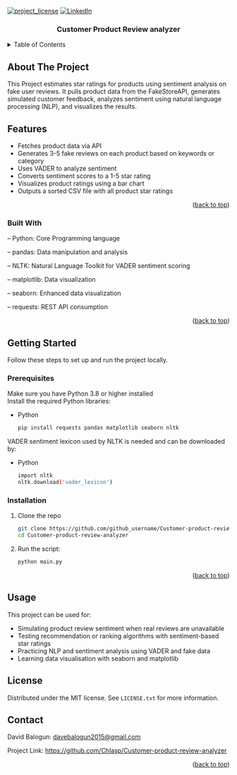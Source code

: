 <a id="readme-top"></a>
[![project_license][license-shield]][license-url]
[![LinkedIn][linkedin-shield]][linkedin-url]

<h3 align="center">Customer Product Review analyzer</h3>
</div>

<!-- TABLE OF CONTENTS -->
<details>
  <summary>Table of Contents</summary>
  <ol>
    <li>
      <a href="#about-the-project">About The Project</a>
      <ul>
        <li><a href="#built-with">Built With</a></li>
      </ul>
    </li>
    <li>
      <a href="#getting-started">Getting Started</a>
      <ul>
        <li><a href="#prerequisites">Prerequisites</a></li>
        <li><a href="#installation">Installation</a></li>
      </ul>
    </li>
    <li><a href="#usage">Usage</a></li>
    <li><a href="#license">License</a></li>
    <li><a href="#contact">Contact</a></li>
  </ol>
</details>



<!-- ABOUT THE PROJECT -->
## About The Project
This Project estimates star ratings for products using sentiment analysis on fake user reviews. It pulls product data from the FakeStoreAPI, generates simulated customer feedback, analyzes sentiment using natural language processing (NLP), and visualizes the results. 
## Features
-  Fetches product data via API
-  Generates 3-5 fake reviews on each product based on keywords or category
-  Uses VADER to analyze sentiment
-  Converts sentiment scores to a 1-5 star rating
-  Visualizes product ratings using a bar chart
-  Outputs a sorted CSV file with all product star ratings
<p align="right">(<a href="#readme-top">back to top</a>)</p>



### Built With

– Python: Core Programming language

– pandas: Data manipulation and analysis

– NLTK: Natural Language Toolkit for VADER sentiment scoring

– matplotlib: Data visualization

– seaborn: Enhanced data visualization 

– requests: REST API consumption

<p align="right">(<a href="#readme-top">back to top</a>)</p>



<!-- GETTING STARTED -->
## Getting Started

Follow these steps to set up and run the project locally.

### Prerequisites

Make sure you have Python 3.8 or higher installed <br />
Install the required Python libraries:
* Python
  ```sh
  pip install requests pandas matplotlib seaborn nltk
  ```
VADER sentiment lexicon used by NLTK is needed and can be downloaded by: <br />
* Python
   ```sh
   import nltk
   nltk.download('vader_lexicon')
    ```

### Installation

1. Clone the repo
   ```sh
   git clone https://github.com/github_username/Customer-product-review-analyzer.git
   cd Customer-product-review-analyzer
   ```
2. Run the script:
   ```sh
   python main.py

<p align="right">(<a href="#readme-top">back to top</a>)</p>



<!-- USAGE EXAMPLES -->
## Usage

This project can be used for:
- Simulating product review sentiment when real reviews are unavailable
- Testing recommendation or ranking algorithms with sentiment-based star ratings
- Practicing NLP and sentiment analysis using VADER and fake data
- Learning data visualisation with seaborn and matplotlib

<!-- LICENSE -->
## License
Distributed under the MIT license. See `LICENSE.txt` for more information.

<!-- CONTACT -->
## Contact

David Balogun: davebalogun2015@gmail.com

Project Link: https://github.com/Chlasp/Customer-product-review-analyzer

<p align="right">(<a href="#readme-top">back to top</a>)</p>

[license-shield]: https://img.shields.io/github/license/github_username/Customer-product-review-analyzer.svg?style=for-the-badge
[license-url]: https://github.com/Chlasp/Customer-product-review-analyzer/blob/main/LICENSE.txt
[linkedin-shield]: https://img.shields.io/badge/-LinkedIn-black.svg?style=for-the-badge&logo=linkedin&colorB=555
[linkedin-url]: www.linkedin.com/in/david-balogun-428a0b329
[product-screenshot]: images/screenshot.png
